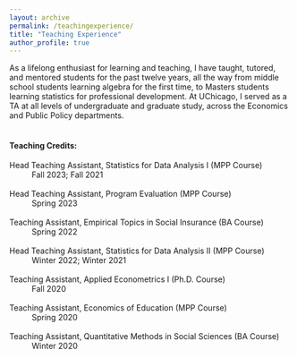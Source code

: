 ```yaml
---
layout: archive
permalink: /teachingexperience/
title: "Teaching Experience"
author_profile: true
---
```


As a lifelong enthusiast for learning and teaching, I have taught, tutored, and mentored students for the past twelve years, all the way from middle school students learning algebra for the first time, to Masters students learning statistics for professional development. At UChicago, I served as a TA at all levels of undergraduate and graduate study, across the Economics and Public Policy departments. 
<br>
<br>

<h4>Teaching Credits: </h4>

<dt> Head Teaching Assistant, Statistics for Data Analysis I (MPP Course) </dt>
<dd> Fall 2023; Fall 2021 </dd>
<br>
<dt>  Head Teaching Assistant, Program Evaluation (MPP Course) 
<dd> Spring 2023</dd>
<br>
<dt>  Teaching Assistant, Empirical Topics in Social Insurance (BA Course) 
<dd> Spring 2022 </dd>
<br>
<dt>  Head Teaching Assistant, Statistics for Data Analysis II (MPP Course) 
<dd> Winter 2022; Winter 2021 </dd>
<br>
<dt>  Teaching Assistant, Applied Econometrics I (Ph.D. Course) 
<dd> Fall 2020 </dd>
<br>
<dt>  Teaching Assistant, Economics of Education (MPP Course) 
<dd> Spring 2020 </dd>
<br>
<dt>  Teaching Assistant, Quantitative Methods in Social Sciences (BA Course) 
<dd> Winter 2020 </dd>
<br>

